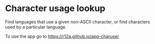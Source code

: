 # Character usage lookup 
Find languages that use a given non-ASCII character, or find characters used by a particular language.

To use the app go to https://r12a.github.io/app-charuse/